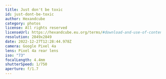 ```yaml
---
title: Just don't be toxic
id: just-dont-be-toxic
author: Hexandcube
category: photos
license: All rights reserved
licenseUrl: https://hexandcube.eu.org/terms/#download-and-use-of-content
resolution: 2849x2849
date: 2022-12-27T12:28:44.978Z
camera: Google Pixel 4a
lens: Pixel 4a rear lens
iso: "73"
focalLength: 4.4mm
shutterSpeed: 1/750
aperture: f/1.7
---
```

